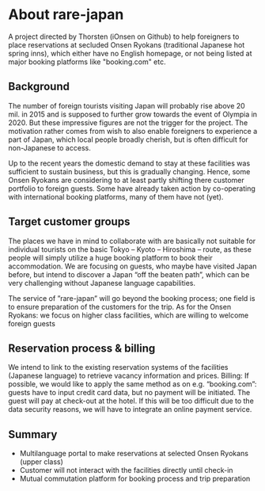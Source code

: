 # About rare-japan
 
A project directed by Thorsten (iOnsen on Github) to help foreigners to place reservations at secluded Onsen Ryokans (traditional Japanese hot spring inns), which either have no English homepage, or not being listed at major booking platforms like "booking.com" etc.
 
## Background

The number of foreign tourists visiting Japan will probably rise above 20 mil. in 2015 and is supposed to further grow towards the event of Olympia in 2020. But these impressive figures are not the trigger for the project. The motivation rather comes from wish to also enable foreigners to experience a part of Japan, which local people broadly cherish, but is often difficult for non-Japanese to access.

Up to the recent years the domestic demand to stay at these facilities was sufficient to sustain business, but this is gradually changing. Hence, some Onsen Ryokans are considering to at least partly shifting there customer portfolio to foreign guests. Some have already taken action by co-operating with international booking platforms, many of them have not (yet).

## Target customer groups

The places we have in mind to collaborate with are basically not suitable for individual tourists on the basic Tokyo – Kyoto – Hiroshima – route, as these people will simply utilize a huge booking platform to book their accommodation.
We are focusing on guests, who maybe have visited Japan before, but intend to discover a Japan “off the beaten path”, which can be very challenging without Japanese language capabilities.

The service of ”rare-japan” will go beyond the booking process; one field is to ensure preparation of the customers for the trip.
As for the Onsen Ryokans: we focus on higher class facilities, which are willing to welcome foreign guests

## Reservation process & billing

We intend to link to the existing reservation systems of the facilities (Japanese language) to retrieve vacancy information and prices.
Billing: If possible, we would like to apply the same method as on e.g. “booking.com”: guests have to input credit card data, but no payment will be initiated. The guest will pay at check-out at the hotel. If this will be too difficult due to the data security reasons, we will have to integrate an online payment service.
 
## Summary

* Multilanguage portal to make reservations at selected Onsen Ryokans (upper class)
* Customer will not interact with the facilities directly until check-in
* Mutual commutation platform for booking process and trip preparation
